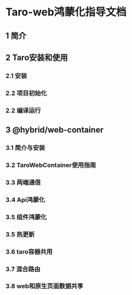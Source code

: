 # Taro-web鸿蒙化指导文档

## 1 简介

## 2 Taro安装和使用

### 2.1 安装

### 2.2 项目初始化

### 2.2 编译运行

## 3 @hybrid/web-container

### 3.1 简介与安装

### 3.2 TaroWebContainer使用指南

### 3.3 两端通信

### 3.4 Api鸿蒙化

### 3.5 组件鸿蒙化

### 3.5 热更新

### 3.6 taro容器共用

### 3.7 混合路由

### 3.8 web和原生页面数据共享

